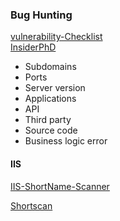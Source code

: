 ### Bug Hunting

[vulnerability-Checklist](https://github.com/Az0x7/vulnerability-Checklist/tree/main) <br>
[InsiderPhD](https://www.youtube.com/@InsiderPhD/videos)

- Subdomains
- Ports
- Server version
- Applications
- API
- Third party
- Source code
- Business logic error

#### IIS

[IIS-ShortName-Scanner](https://github.com/irsdl/iis-shortname-scanner)

[Shortscan](https://github.com/bitquark/shortscan)